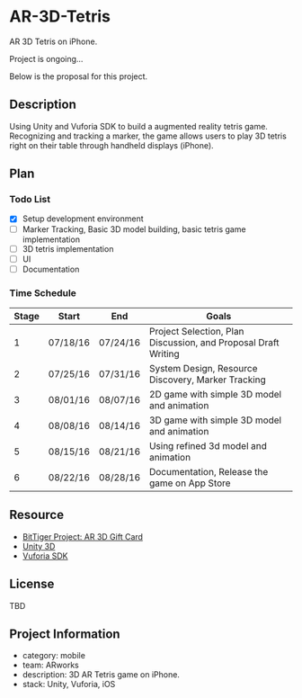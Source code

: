 # AR-3D-Tetris
AR 3D Tetris on iPhone.

Project is ongoing...

Below is the proposal for this project.

## Description
Using Unity and Vuforia SDK to build a augmented reality tetris game. Recognizing and tracking a marker, the game allows users to play 3D tetris right on their table through handheld displays (iPhone).

## Plan

### Todo List
- [x] Setup development environment
- [ ] Marker Tracking, Basic 3D model building, basic tetris game implementation
- [ ] 3D tetris implementation
- [ ] UI
- [ ] Documentation

### Time Schedule

| Stage | Start  | End | Goals |
| ------------- | ------------- | ------------- | ------------- |
| 1 | 07/18/16  | 07/24/16  | Project Selection, Plan Discussion, and Proposal Draft Writing |
| 2 | 07/25/16  | 07/31/16  | System Design, Resource Discovery, Marker Tracking  |
| 3 | 08/01/16  | 08/07/16  | 2D game with simple 3D model and animation  |
| 4 | 08/08/16  | 08/14/16  | 3D game with simple 3D model and animation  |
| 5 | 08/15/16  | 08/21/16  | Using refined 3d model and animation  |
| 6 | 08/22/16  | 08/28/16  | Documentation, Release the game on App Store  |

## Resource
- [BitTiger Project: AR 3D Gift Card](https://www.bittiger.io/videos/WgJ3wYzX5NGiDEkNi/pZZmpXCYiQ6c6ZRdm)
- [Unity 3D](http://unity3d.com/)
- [Vuforia SDK](http://www.vuforia.com/)

## License
TBD

## Project Information
- category: mobile
- team: ARworks
- description: 3D AR Tetris game on iPhone.
- stack: Unity, Vuforia, iOS
